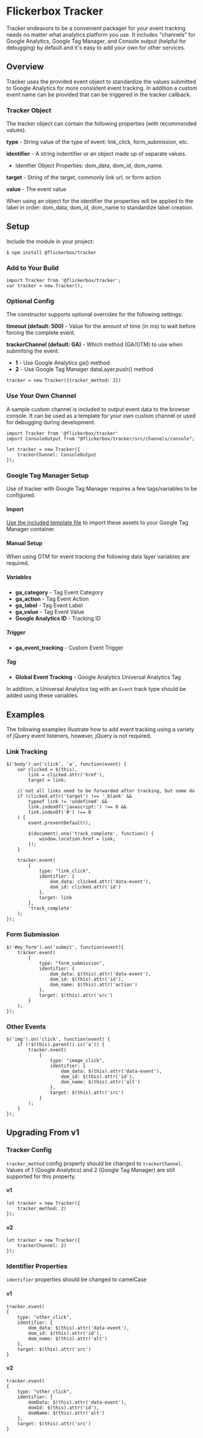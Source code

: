 # Flickerbox Tracker

Tracker endeavors to be a convenient packager for your event tracking needs no matter what analytics platform you use. It includes "channels" for Google Analytics, Google Tag Manager, and Console output (helpful for debugging) by default and it's easy to add your own for other services.

## Overview

Tracker uses the provided event object to standardize the values submitted to Google Analytics for more consistent event tracking. In addition a custom event name can be provided that can be triggered in the tracker callback.

### Tracker Object

The tracker object can contain the following properties (with recommended values).

**type** - String value of the type of event: link_click, form_submission, etc.

**identifier** - A string indentifier or an object made up of separate values.

- Identfier Object Properties: dom_data, dom_id, dom_name.

**target** - String of the target, commonly link url, or form action

**value** - The event value

When using an object for the identifier the properties will be applied to the label in order: dom_data, dom_id, dom_name to standardize label creation.


## Setup

Include the module in your project:

```
$ npm install @flickerbox/tracker
```

### Add to Your Build

```
import Tracker from '@flickerbox/tracker';
var tracker = new Tracker();
```

### Optional Config

The constructor supports optional overrides for the following settings:

**timeout (default: 500)** - Value for the amount of time (in ms) to wait before forcing the complete event.

**trackerChannel (default: GA)** - Which method (GA/GTM) to use when submitting the event.

- **1** - Use Google Analytics ga() method
- **2** - Use Google Tag Manager dataLayer.push() method

```tracker = new Tracker({tracker_method: 2})```

### Use Your Own Channel

A sample custom channel is included to output event data to the browser console. It can be used as a template for your own custom channel or used for debugging during development.

```
import Tracker from '@flickerbox/tracker'
import ConsoleOutput from "@flickerbox/tracker/src/channels/console";

let tracker = new Tracker({
	trackerChannel: ConsoleOutput
});
```

### Google Tag Manager Setup

Use of tracker with Google Tag Manager requires a few tags/variables to be configured.

#### Import

[Use the included template file](https://github.com/flickerbox/tracker/blob/master/_container/google-tag-manager.json) to import these assets to your Google Tag Manager container.

#### Manual Setup

When using GTM for event tracking the following data layer variables are required.

##### Variables

- **ga_category** - Tag Event Category
- **ga_action** - Tag Event Action
- **ga_label** - Tag Event Label
- **ga_value** - Tag Event Value
- **Google Analytics ID** - Tracking ID

##### Trigger

- **ga_event_tracking** - Custom Event Trigger

##### Tag

- **Global Event Tracking** - Google Analytics Universal Analytics Tag

In addition, a Universal Analytics tag with an `Event` track type should be added using these variables.

## Examples

The following examples illustrate how to add event tracking using a variety of jQuery event listeners, however, jQuery is not required.

### Link Tracking

```
$('body').on('click', 'a', function(event) {
	var clicked = $(this),
		link = clicked.attr('href'),
		target = link;

	// not all links need to be forwarded after tracking, but some do
	if (clicked.attr('target') !== '_blank' &&
		typeof link != 'undefined' &&
		link.indexOf('javascript:') !== 0 &&
		link.indexOf('#') !== 0
	) {
		event.preventDefault();

		$(document).one('track_complete', function() {
			window.location.href = link;
		});
	}

	tracker.event(
		{
			type: "link_click",
			identifier: {
				dom_data: clicked.attr('data-event'),
				dom_id: clicked.attr('id')
			},
			target: link
		},
		'track_complete'
	);
});
```

### Form Submission

```
$('#my_form').on('submit', function(event){
	tracker.event(
		{
			type: "form_submission",
			identifier: {
				dom_data: $(this).attr('data-event'),
				dom_id: $(this).attr('id'),
				dom_name: $(this).attr('action')
			},
			target: $(this).attr('src')
		}
	);
});
```

### Other Events

```
$('img').on('click', function(event) {
	if (!$(this).parent().is('a')) {
		tracker.event(
			{
				type: "image_click",
				identifier: {
					dom_data: $(this).attr('data-event'),
					dom_id: $(this).attr('id'),
					dom_name: $(this).attr('alt')
				},
				target: $(this).attr('src')
			}
		);
	}
});
```

## Upgrading From v1

### Tracker Config

`tracker_method` config property should be changed to `trackerChannel`. Values of 1 (Google Analytics) and 2 (Google Tag Manager) are still supported for this property.

#### v1

```
let tracker = new Tracker({
    tracker_method: 2)
});
```

#### v2

```
let tracker = new Tracker({
    trackerChannel: 2)
});
```

### Identifier Properties

`identifier` properties should be changed to camelCase

#### v1

```
tracker.event(
{
	type: "other_click",
	identifier: {
		dom_data: $(this).attr('data-event'),
		dom_id: $(this).attr('id'),
		dom_name: $(this).attr('alt')
	},
	target: $(this).attr('src')
}
```

#### v2

```
tracker.event(
{
	type: "other_click",
	identifier: {
		domData: $(this).attr('data-event'),
		domId: $(this).attr('id'),
		domName: $(this).attr('alt')
	},
	target: $(this).attr('src')
}
```